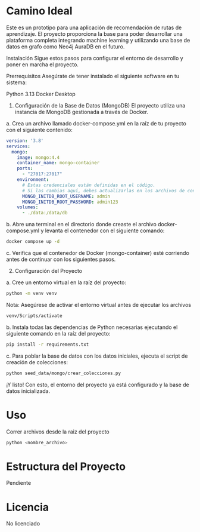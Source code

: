 # Camino Ideal 
Este es un prototipo para una aplicación de recomendación de rutas de aprendizaje. El proyecto proporciona la base para poder desarrollar una plataforma completa integrando machine learning y utilizando una base de datos en grafo como Neo4j AuraDB en el futuro.

Instalación
Sigue estos pasos para configurar el entorno de desarrollo y poner en marcha el proyecto.

Prerrequisitos
Asegúrate de tener instalado el siguiente software en tu sistema:

Python 3.13
Docker Desktop
1. Configuración de la Base de Datos (MongoDB)
El proyecto utiliza una instancia de MongoDB gestionada a través de Docker.

a.  Crea un archivo llamado docker-compose.yml en la raíz de tu proyecto con el siguiente contenido:

```yaml
version: '3.8'
services:
  mongo:
    image: mongo:4.4
    container_name: mongo-container
    ports:
      - "27017:27017"
    environment:
      # Estas credenciales están definidas en el código.
      # Si las cambias aquí, debes actualizarlas en los archivos de conexión a la base de datos.
      MONGO_INITDB_ROOT_USERNAME: admin
      MONGO_INITDB_ROOT_PASSWORD: admin123
    volumes:
      - ./data:/data/db
```
b.  Abre una terminal en el directorio donde creaste el archivo docker-compose.yml y levanta el contenedor con el siguiente comando:

```bash
docker compose up -d
```
c.  Verifica que el contenedor de Docker (mongo-container) esté corriendo antes de continuar con los siguientes pasos.

2. Configuración del Proyecto

a.  Cree un entorno virtual en la raíz del proyecto:

```bash
python -m venv venv
```
Nota: Asegúrese de activar el entorno virtual antes de ejecutar los archivos

```bash
venv/Scripts/activate
```
   
b.  Instala todas las dependencias de Python necesarias ejecutando el siguiente comando en la raíz del proyecto:

```bash
pip install -r requirements.txt
```
c.  Para poblar la base de datos con los datos iniciales, ejecuta el script de creación de colecciones:

```bash
python seed_data/mongo/crear_colecciones.py
```

¡Y listo! Con esto, el entorno del proyecto ya está configurado y la base de datos inicializada.

# Uso
Correr archivos desde la raiz del proyecto

```bash
python <nombre_archivo>
```

# Estructura del Proyecto
Pendiente

# Licencia
No licenciado
